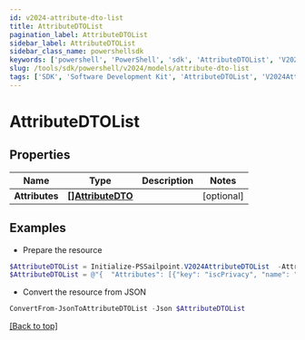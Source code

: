 ```yaml
---
id: v2024-attribute-dto-list
title: AttributeDTOList
pagination_label: AttributeDTOList
sidebar_label: AttributeDTOList
sidebar_class_name: powershellsdk
keywords: ['powershell', 'PowerShell', 'sdk', 'AttributeDTOList', 'V2024AttributeDTOList'] 
slug: /tools/sdk/powershell/v2024/models/attribute-dto-list
tags: ['SDK', 'Software Development Kit', 'AttributeDTOList', 'V2024AttributeDTOList']
---
```



# AttributeDTOList

## Properties

Name | Type | Description | Notes
------------ | ------------- | ------------- | -------------
**Attributes** | [**[]AttributeDTO**](attribute-dto) |  | [optional] 

## Examples

- Prepare the resource
```powershell
$AttributeDTOList = Initialize-PSSailpoint.V2024AttributeDTOList  -Attributes [{key=iscPrivacy, name=Privacy, multiselect=false, status=active, type=governance, objectTypes=[all], description=Specifies the level of privacy associated with an access item., values=[{value=public, name=Public, status=active}]}]
$AttributeDTOList = @"{  "Attributes": [{"key": "iscPrivacy", "name": "Privacy", "multiselect": false, "status": "active", "type": "governance", "objectTypes":["all"], "description":"Specifies the level of privacy associated with an access item.", "values":[{"value": "public", "name": "Public", "status": "active}]}]" }]}]}"@
```

- Convert the resource from JSON
```powershell
ConvertFrom-JsonToAttributeDTOList -Json $AttributeDTOList
```


[[Back to top]](#) 


